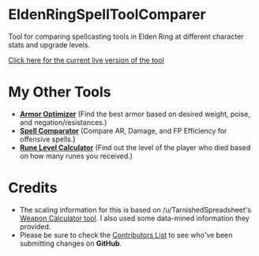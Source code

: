 # EldenRingSpellToolComparer
Tool for comparing spellcasting tools in Elden Ring at different character stats and upgrade levels.

[Click here for the current live version of the tool](https://jerp.tv/eldenring/spelltools/)

# My Other Tools

* **[Armor Optimizer](https://jerp.tv/eldenring/armor/)** (Find the best armor based on desired weight, poise, and negation/resistances.)
* **[Spell Comparator](https://jerp.tv/eldenring/spells/)** (Compare AR, Damage, and FP Efficiency for offensive spells.)
* **[Rune Level Calculator](https://jerp.tv/eldenring/runes/)** (Find out the level of the player who died based on how many runes you received.)


# Credits

* The scaling information for this is based on /u/TarnishedSpreadsheet's [Weapon Calculator tool](https://www.reddit.com/r/Eldenring/comments/tbco46/elden_ring_weapon_calculator/).  I also used some data-mined information they provided.
* Please be sure to check the [Contributors List](https://github.com/jerpdoesgames/EldenRingSpellToolComparer/graphs/contributors) to see who've been submitting changes on **GitHub**.
